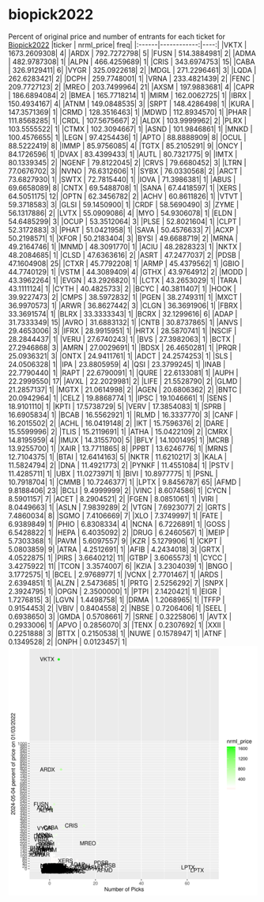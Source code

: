 # biopick2022
Percent of original price and number of entrants for each ticket for [Biopick2022](https://twitter.com/hashtag/Biopick2022)
|ticker |   nrml_price| freq|
|:------|------------:|----:|
|VKTX   | 1673.2609308|    4|
|ARDX   |  792.7272798|    5|
|FUSN   |  514.3884981|    2|
|ADMA   |  482.9787308|    1|
|ALPN   |  466.4259689|    1|
|CRIS   |  343.6974753|   15|
|CABA   |  326.9129411|    6|
|VYGR   |  325.0922618|    2|
|MDGL   |  271.2296461|    3|
|LQDA   |  262.6283421|    2|
|DCPH   |  259.7748001|    1|
|VRNA   |  233.4821439|    2|
|FENC   |  209.7727123|    2|
|MREO   |  203.7499964|   21|
|AXSM   |  197.9883681|    4|
|CAPR   |  186.6894084|    2|
|BMEA   |  165.7718214|    1|
|MIRM   |  162.0062725|    1|
|IBRX   |  150.4934167|    4|
|ATNM   |  149.0848535|    3|
|SRPT   |  148.4286498|    1|
|KURA   |  147.3571369|    1|
|CRMD   |  128.3516463|    1|
|MDWD   |  112.8934570|    1|
|PHAR   |  111.8568285|    1|
|CRDL   |  107.5675667|    2|
|ALDX   |  103.9999962|    2|
|PLRX   |  103.5555522|    1|
|CTMX   |  102.3094667|    1|
|ASND   |  101.9846861|    1|
|MNKD   |  100.4576655|    1|
|LEGN   |   97.4254436|    1|
|APTO   |   88.8888909|    8|
|OCUL   |   88.5222419|    8|
|IMMP   |   85.9756085|    4|
|TGTX   |   85.2105291|    9|
|ONCY   |   84.1726596|    1|
|DVAX   |   83.4399433|    1|
|AUTL   |   80.7321775|    9|
|IMTX   |   80.1339345|    2|
|NGENF  |   79.8122045|    2|
|CRVS   |   79.6680452|    3|
|LTRN   |   77.0676702|    3|
|NVNO   |   76.6312606|    1|
|SYBX   |   76.0330568|    2|
|ARCT   |   73.6827930|    1|
|SWTX   |   72.7815440|    1|
|IOVA   |   71.3986381|    1|
|ABUS   |   69.6658089|    8|
|CNTX   |   69.5488708|    1|
|SANA   |   67.4418597|    1|
|XERS   |   64.5051175|   12|
|OPTN   |   62.3456782|    2|
|ACHV   |   60.8611826|    1|
|VTVT   |   59.3718583|    3|
|GLSI   |   59.1450900|    1|
|CRDF   |   58.5690490|    3|
|ZYME   |   56.1317886|    2|
|LVTX   |   55.0909086|    4|
|MYO    |   54.9306078|    1|
|ELDN   |   54.6485299|    3|
|OCUP   |   53.3512064|    3|
|PLSE   |   52.8021604|    1|
|CLPT   |   52.3172883|    3|
|PHAT   |   51.0421958|    1|
|SAVA   |   50.4576633|    7|
|ACXP   |   50.2198571|    1|
|XFOR   |   50.2183404|    3|
|BYSI   |   49.6688719|    2|
|MRNA   |   49.2164746|    1|
|MNMD   |   48.3091770|    1|
|ACIU   |   48.2828323|    1|
|NKTX   |   48.2084685|    1|
|CLSD   |   47.6363616|    2|
|ASRT   |   47.2477037|    2|
|PDSB   |   47.1604908|   25|
|CTXR   |   45.7792208|    1|
|ARMP   |   45.4379562|    1|
|GBIO   |   44.7740129|    1|
|VSTM   |   44.3089409|    4|
|GTHX   |   43.9764912|    2|
|MODD   |   43.3962264|    1|
|EVGN   |   43.2926820|    1|
|LCTX   |   43.2653029|    1|
|TARA   |   43.1111124|    1|
|CYTH   |   40.4825733|    2|
|BCYC   |   40.3811407|    1|
|HOOK   |   39.9227473|    2|
|CMPS   |   38.5972832|    1|
|PGEN   |   38.2749311|    1|
|MXCT   |   36.9970573|    1|
|ARWR   |   36.8627442|    3|
|CLGN   |   36.3691906|    1|
|FBRX   |   33.3691574|    1|
|BLRX   |   33.3333343|    1|
|BCRX   |   32.1299616|    6|
|ADAP   |   31.7333349|   15|
|AVRO   |   31.6883132|    1|
|CNTB   |   30.8737865|    1|
|ANVS   |   29.4653006|    3|
|IFRX   |   28.9915951|    1|
|HRTX   |   28.5870741|    1|
|NSCIF  |   28.2844437|    1|
|VERU   |   27.6740243|    1|
|BVS    |   27.3982063|    1|
|BCTX   |   27.2946868|    3|
|AMRN   |   27.0029691|    1|
|BDSX   |   26.4650281|    1|
|PRQR   |   25.0936321|    3|
|ONTX   |   24.9411761|    1|
|ADCT   |   24.2574253|    1|
|SLS    |   24.0506328|    1|
|IPA    |   23.8805959|    4|
|QSI    |   23.3799245|    1|
|INAB   |   22.7790440|    1|
|RAPT   |   22.6790091|    1|
|QURE   |   22.6133081|    1|
|AUPH   |   22.2999550|   17|
|AVXL   |   22.2029981|    2|
|LIFE   |   21.5528790|    2|
|GLMD   |   21.2857137|    1|
|MGTX   |   21.0614998|    2|
|AGEN   |   20.6806362|    2|
|BNTC   |   20.0942964|    1|
|CELZ   |   19.8868774|    1|
|IPSC   |   19.1046661|    1|
|SENS   |   18.9101110|    1|
|KPTI   |   17.5738729|    5|
|VERV   |   17.3854083|    1|
|SPRB   |   16.6905834|    1|
|BCAB   |   16.5562921|    1|
|RLMD   |   16.3337770|    3|
|CANF   |   16.2015502|    2|
|ACHL   |   16.0419148|    2|
|IKT    |   15.7596376|    2|
|DARE   |   15.5599996|    2|
|TLIS   |   15.2119691|    1|
|ATHA   |   15.0422109|    2|
|CMRX   |   14.8195959|    4|
|IMUX   |   14.3155700|    5|
|BFLY   |   14.1001495|    1|
|MCRB   |   13.9255700|    1|
|XAIR   |   13.7711865|    8|
|PPBT   |   13.6246776|    1|
|MRNS   |   12.7104375|    1|
|BTAI   |   12.6414163|    5|
|NKTR   |   11.6210217|    3|
|KALA   |   11.5824794|    2|
|DNA    |   11.4921773|    2|
|PYNKF  |   11.4551084|    1|
|PSTV   |   11.4285711|    1|
|UBX    |   11.0273971|    1|
|BIVI   |   10.8977775|    1|
|PSNL   |   10.7918704|    1|
|CMMB   |   10.7246377|    1|
|LPTX   |    9.8456787|   65|
|AFMD   |    9.8188406|   23|
|BCLI   |    9.4999999|    2|
|VINC   |    8.6074586|    1|
|CYCN   |    8.5901157|    7|
|ACET   |    8.2904521|    2|
|FGEN   |    8.0851061|    1|
|VIRI   |    8.0449663|    1|
|ASLN   |    7.9839289|    2|
|VTGN   |    7.6923077|    2|
|GRTS   |    7.4860034|    8|
|SGMO   |    7.4106669|    7|
|XLO    |    7.3749997|    1|
|FATE   |    6.9389849|    1|
|PHIO   |    6.8308334|    4|
|NCNA   |    6.7226891|    1|
|GOSS   |    6.5428822|    1|
|HEPA   |    6.4035092|    2|
|DRUG   |    6.2460567|    1|
|MEIP   |    5.7303368|    1|
|PAVM   |    5.6097557|    9|
|KZR    |    5.1279906|    1|
|CKPT   |    5.0803859|    9|
|ATRA   |    4.2512691|    1|
|AFIB   |    4.2434018|    3|
|GRTX   |    4.0522875|    1|
|PIRS   |    3.6640212|   11|
|GTBP   |    3.6065573|    1|
|CYCC   |    3.4275922|   11|
|TCON   |    3.3574007|    6|
|KZIA   |    3.2304039|    1|
|BNGO   |    3.1772575|    1|
|BCEL   |    2.9768977|    1|
|VCNX   |    2.7701467|    1|
|ARDS   |    2.6394851|    1|
|ALZN   |    2.5473685|    1|
|PRTG   |    2.5256292|    7|
|SNPX   |    2.3924795|    1|
|OPGN   |    2.3500000|    1|
|PTPI   |    2.1420421|    1|
|EIGR   |    1.7276815|    3|
|LGVN   |    1.4498758|    1|
|DRMA   |    1.2068965|    1|
|TFFP   |    0.9154453|    2|
|VBIV   |    0.8404558|    2|
|NBSE   |    0.7206406|    1|
|SEEL   |    0.6938650|    3|
|GMDA   |    0.5708661|    7|
|SRNE   |    0.3225806|    1|
|AVTX   |    0.2933006|    1|
|APVO   |    0.2856070|    3|
|TENX   |    0.2307692|    1|
|XXII   |    0.2251888|    3|
|BTTX   |    0.2150538|    1|
|NUWE   |    0.1578947|    1|
|ATNF   |    0.1349528|    2|
|ONPH   |    0.0123457|    1|
![retvspicks](biopicks.png?raw=true)
